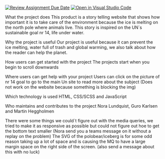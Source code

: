 [![Review Assignment Due Date](https://classroom.github.com/assets/deadline-readme-button-24ddc0f5d75046c5622901739e7c5dd533143b0c8e959d652212380cedb1ea36.svg)](https://classroom.github.com/a/E1TYCvbT)
[![Open in Visual Studio Code](https://classroom.github.com/assets/open-in-vscode-718a45dd9cf7e7f842a935f5ebbe5719a5e09af4491e668f4dbf3b35d5cca122.svg)](https://classroom.github.com/online_ide?assignment_repo_id=10934183&assignment_repo_type=AssignmentRepo)

<!----------------------------- READ ME FILE ------------------------------->

What the project does
This product is a story telling website that shows how important it is to take care of the environment because the ice is melting on the north pole where animals live. This story is inspired on the UN´s sustainable goal nr 14, life under water.

Why the project is useful
Our project is useful because it can prevent the ice melting, water full of trash and global warming, we also talk about how the reader can help the planet.

How users can get started with the project
The projects start when you begin to scroll downwards

Where users can get help with your project
Users can click on the picture of nr 14 goal to go to the main Un site to read more about the subject (Does not work on the website because something is blocking the img)

Which technology is used
HTML, CSS/SCSS and JavaScript

Who maintains and contributes to the project
Nora Lundquist, Guro Karlsen and Martin Heggholmen

<!----------------------------- Little Disclaimer ------------------------------->
There were some things we could´t figure out with the media queries, we tried to make it as responsive as possible but could not figure out hoe to get the bottom text smaller (Nora send you a teams message on it without a replay on the problem) 
The SVG of the polobear/iceberg is for some odd reason taking up a lot of space and is causing the MQ to have a large margin space on the right side of the screen. (also send a message about this with no luck)